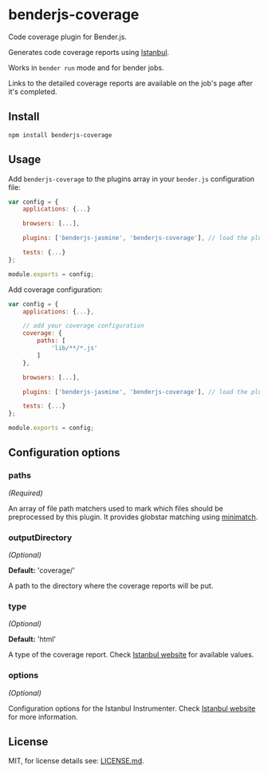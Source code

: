 # benderjs-coverage

Code coverage plugin for Bender.js.

Generates code coverage reports using [Istanbul](http://gotwarlost.github.io/istanbul/).

Works in `bender run` mode and for bender jobs.

Links to the detailed coverage reports are available on the job's page after it's completed.

## Install

```
npm install benderjs-coverage
```

## Usage

Add `benderjs-coverage` to the plugins array in your `bender.js` configuration file:

```js
var config = {
    applications: {...}

    browsers: [...],

    plugins: ['benderjs-jasmine', 'benderjs-coverage'], // load the plugin

    tests: {...}
};

module.exports = config;
```

Add coverage configuration:

```js
var config = {
    applications: {...},

    // add your coverage configuration
    coverage: {
        paths: [
            'lib/**/*.js'
        ]
    },

    browsers: [...],

    plugins: ['benderjs-jasmine', 'benderjs-coverage'], // load the plugin

    tests: {...}
};

module.exports = config;
```

## Configuration options

### paths

*(Required)*

An array of file path matchers used to mark which files should be preprocessed by this plugin.
It provides globstar matching using [minimatch](https://github.com/isaacs/minimatch).

### outputDirectory

*(Optional)*

**Default:** 'coverage/'

A path to the directory where the coverage reports will be put.

### type

*(Optional)*

**Default:** 'html'

A type of the coverage report. Check [Istanbul website](http://gotwarlost.github.io/istanbul/) for available values.

### options

*(Optional)*

Configuration options for the Istanbul Instrumenter. Check [Istanbul website](http://gotwarlost.github.io/istanbul/) for more information.

## License

MIT, for license details see: [LICENSE.md](https://github.com/benderjs/benderjs-coverage/blob/master/LICENSE.md).